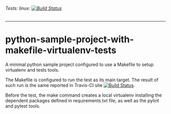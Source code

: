###### *Tests:* linux: [![Build Status](https://travis-ci.org/campisano/python-sample-project-with-makefile-virtualenv-tests.svg?branch=master "Linux build")](https://travis-ci.org/campisano/python-sample-project-with-makefile-virtualenv-tests)
---


# python-sample-project-with-makefile-virtualenv-tests

A minimal python sample project configured to use a Makefile to setup virtualenv and tests tools.

The Makefile is configured to run the test as its main target. The result of such run is the same reported in Travis-CI site [![Build Status](https://travis-ci.org/campisano/python-sample-project-with-makefile-virtualenv-tests.svg?branch=master "Linux build")](https://travis-ci.org/campisano/python-sample-project-with-makefile-virtualenv-tests).

Before the test, the make command creates a local virtualenv installing the dependent packages defined in requirements.txt file, as well as the pylint and pytest tools.
